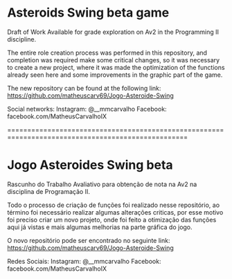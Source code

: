 # Asteroids Swing beta game
Draft of Work Available for grade exploration on Av2 in the Programming II discipline.

The entire role creation process was performed in this repository, and completion was required
make some critical changes, so it was necessary to create a new project, where it was
made the optimization of the functions already seen here and some improvements in the graphic part 
of the game.

The new repository can be found at the following link:
https://github.com/matheuscarv69/Jogo-Asteroide-Swing

Social networks:
Instagram: @__mmcarvalho
Facebook: facebook.com/MatheusCarvalhoIX

===================================================================================================

# Jogo Asteroides Swing beta
Rascunho do Trabalho Avaliativo para obtenção de nota na Av2 na disciplina de Programação II.

Todo o processo de criação de funções foi realizado nesse repositório, ao término foi necessário 
realizar algumas alterações criticas, por esse motivo foi preciso criar um novo projeto, onde foi 
feito a otimização das funções aqui já vistas e mais algumas melhorias na parte gráfica do jogo.

O novo repositório pode ser encontrado no seguinte link:
https://github.com/matheuscarv69/Jogo-Asteroide-Swing

Redes Sociais:
Instagram: @__mmcarvalho
Facebook: facebook.com/MatheusCarvalhoIX

